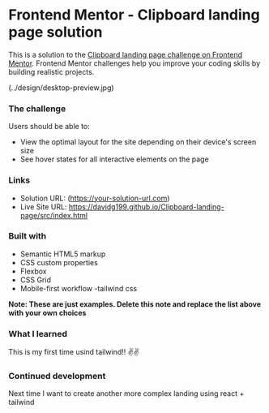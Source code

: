 # Frontend Mentor - Clipboard landing page solution

This is a solution to the [Clipboard landing page challenge on Frontend Mentor](https://www.frontendmentor.io/challenges/clipboard-landing-page-5cc9bccd6c4c91111378ecb9). Frontend Mentor challenges help you improve your coding skills by building realistic projects. 

(../design/desktop-preview.jpg)

### The challenge

Users should be able to:

- View the optimal layout for the site depending on their device's screen size
- See hover states for all interactive elements on the page


### Links

- Solution URL: (https://your-solution-url.com)
- Live Site URL: https://davidg199.github.io/Clipboard-landing-page/src/index.html



### Built with

- Semantic HTML5 markup
- CSS custom properties
- Flexbox
- CSS Grid
- Mobile-first workflow
-tailwind css


**Note: These are just examples. Delete this note and replace the list above with your own choices**

### What I learned

This is my first time usind tailwind!! ✌️✌️

### Continued development

Next time I want to create another more complex landing using react + tailwind
